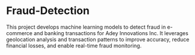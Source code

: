 # Fraud-Detection
This project develops machine learning models to detect fraud in e-commerce and banking transactions for Adey Innovations Inc. It leverages geolocation analysis and transaction patterns to improve accuracy, reduce financial losses, and enable real-time fraud monitoring.
